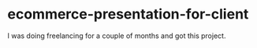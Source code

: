 # ecommerce-presentation-for-client
I was doing freelancing for a couple of months and got this project.
